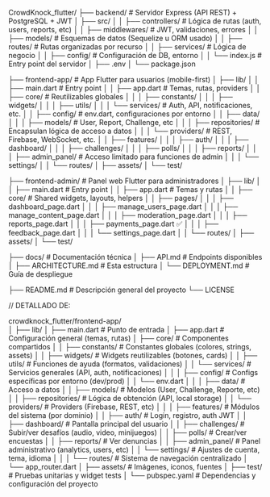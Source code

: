 CrowdKnock_flutter/
├── backend/                        # Servidor Express (API REST) + PostgreSQL + JWT
│   ├── src/
│   │   ├── controllers/            # Lógica de rutas (auth, users, reports, etc)
│   │   ├── middlewares/           # JWT, validaciones, errores
│   │   ├── models/                # Esquemas de datos (Sequelize u ORM usado)
│   │   ├── routes/                # Rutas organizadas por recurso
│   │   ├── services/              # Lógica de negocio
│   │   ├── config/                # Configuración de DB, entorno
│   │   └── index.js               # Entry point del servidor
│   ├── .env
│   └── package.json

├── frontend-app/                  # App Flutter para usuarios (mobile-first)
│   ├── lib/
│   │   ├── main.dart              # Entry point
│   │   ├── app.dart               # Temas, rutas, providers
│   │   ├── core/                  # Reutilizables globales
│   │   │   ├── constants/
│   │   │   ├── widgets/
│   │   │   ├── utils/
│   │   │   └── services/          # Auth, API, notificaciones, etc.
│   │   ├── config/                # env.dart, configuraciones por entorno
│   │   ├── data/
│   │   │   ├── models/            # User, Report, Challenge, etc
│   │   │   ├── repositories/      # Encapsulan lógica de acceso a datos
│   │   │   └── providers/         # REST, Firebase, WebSocket, etc.
│   │   ├── features/
│   │   │   ├── auth/
│   │   │   ├── dashboard/
│   │   │   ├── challenges/
│   │   │   ├── polls/
│   │   │   ├── reports/
│   │   │   ├── admin_panel/       # Acceso limitado para funciones de admin
│   │   │   └── settings/
│   │   └── routes/
│   ├── assets/
│   └── test/

├── frontend-admin/                # Panel web Flutter para administradores
│   ├── lib/
│   │   ├── main.dart              # Entry point
│   │   ├── app.dart               # Temas y rutas
│   │   ├── core/                  # Shared widgets, layouts, helpers
│   │   ├── pages/
│   │   │   ├── dashboard_page.dart
│   │   │   ├── manage_users_page.dart
│   │   │   ├── manage_content_page.dart
│   │   │   ├── moderation_page.dart
│   │   │   ├── reports_page.dart
│   │   │   ├── payments_page.dart ✅
│   │   │   ├── feedback_page.dart
│   │   │   └── settings_page.dart
│   │   └── routes/
│   ├── assets/
│   └── test/

├── docs/                          # Documentación técnica
│   ├── API.md                     # Endpoints disponibles
│   ├── ARCHITECTURE.md            # Esta estructura
│   └── DEPLOYMENT.md              # Guía de despliegue

├── README.md                      # Descripción general del proyecto
└── LICENSE



// DETALLADO DE:

crowdknock_flutter/frontend-app/  
│
├── lib/
│   ├── main.dart                     # Punto de entrada
│   ├── app.dart                      # Configuración general (temas, rutas)
│   ├── core/                         # Componentes compartidos
│   │   ├── constants/                # Constantes globales (colores, strings, assets)
│   │   ├── widgets/                  # Widgets reutilizables (botones, cards)
│   │   ├── utils/                    # Funciones de ayuda (formatos, validaciones)
│   │   └── services/                 # Servicios generales (API, auth, notificaciones)
│   │
│   ├── config/                       # Configs específicas por entorno (dev/prod)
│   │   └── env.dart
│   │
│   ├── data/                         # Acceso a datos
│   │   ├── models/                   # Modelos (User, Challenge, Reporte, etc)
│   │   ├── repositories/             # Lógica de obtención (API, local storage)
│   │   └── providers/                # Providers (Firebase, REST, etc)
│   │
│   ├── features/                     # Módulos del sistema (por dominio)
│   │   ├── auth/                     # Login, registro, auth JWT
│   │   ├── dashboard/                # Pantalla principal del usuario
│   │   ├── challenges/               # Subir/ver desafíos (audio, video, minijuegos)
│   │   ├── polls/                    # Crear/ver encuestas
│   │   ├── reports/                  # Ver denuncias
│   │   ├── admin_panel/              # Panel administrativo (analytics, users, etc)
│   │   └── settings/                 # Ajustes de cuenta, tema, idioma
│   │
│   └── routes/                       # Sistema de navegación centralizado
│       └── app_router.dart
│
├── assets/                          # Imágenes, iconos, fuentes
│
├── test/                            # Pruebas unitarias y widget tests
│
└── pubspec.yaml                     # Dependencias y configuración del proyecto

